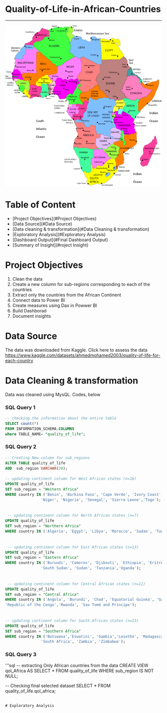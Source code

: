 # Quality-of-Life-in-African-Countries
---
![Quality of Life](https://github.com/Adu-Victor/Quality-of-Life-in-African-Countries/blob/main/Assets/Images/map-of-africa.png)

# Table of Content

- [Project Objectives](#Project Objectives)
- [Data Source](#Data Source)
- [Data cleaning & transformation](#Data Cleaning & transformation)
- [Exploratory Analysis](#Exploratory Analysis)
- [Dashboard Output](#Final Dashboard Output)
- [Summary of Insight](#roject Insight)


# Project Objectives
1. Clean the data
2. Create a new column for sub-regions corresponding to each of the countries
3. Extract only the countries from the African Continent
4. Connect data to Power BI
5. Create measures using Dax in Powwer BI
6. Build Dashborad
7. Document insights
 
# Data Source
The data was downloaded from Kaggle. Click here to assess the data https://www.kaggle.com/datasets/ahmedmohamed2003/quality-of-life-for-each-country

# Data Cleaning & transformation
Data was cleaned using MysQL. Codes, below

### SQL Query 1
```sql
-- checking the information about the entire table
SELECT count(*)
FROM INFORMATION_SCHEMA.COLUMNS
where TABLE_NAME= "quality_of_life";
```

### SQL Query 2
```sql
-- Creating New column for sub_regions
ALTER TABLE quality_of_life
ADD  sub_region VARCHAR(20);

-- updating continent column for West African states (n=16)
UPDATE quality_of_life
SET sub_region = "Western Africa"
WHERE country IN ('Benin', 'Burkina Faso', 'Cape Verde', 'Ivory Coast', 'The Gambia', 'Ghana', 'Guinea', 'Guinea-Bissau', 'Liberia', 'Mali',
				'Niger', 'Nigeria', 'Senegal', 'Sierra Leone','Togo');
             
             
 -- updating continent column for North African states (n=7)
UPDATE quality_of_life
SET sub_region = "Northern Africa"
WHERE country IN ('Algeria', 'Egypt', 'Libya', 'Morocco', 'Sudan', 'Tunisia', 'Western Sahara');     
           

 -- updating continent column for East African states (n=13)
UPDATE quality_of_life
SET sub_region = "Eastern Africa"
WHERE country IN ('Burundi', 'Comoros', 'Djibouti', 'Ethiopia', 'Eritrea', 'Kenya', 'Rwanda', 'Seychelles', 'Somalia',
				'South Sudan', 'Sudan', 'Tanzania','Uganda');
                

 -- updating continent column for Central African states (n=11) 
UPDATE quality_of_life
SET sub_region = "Central Africa"
WHERE country IN ('Angola', 'Burundi', 'Chad', 'Equatorial Guinea', 'Gabon', 'Cameroon', 'Central African Republic', 'Democratic Republic of the Congo',
'Republic of the Congo','Rwanda', 'Sao Tomé and Principe');


-- updating continent column for South African states (n=13) 
UPDATE quality_of_life
SET sub_region = "Southern Africa"
WHERE country IN ('Botswana','Eswatini', 'Gambia','Lesotho', 'Madagascar', 'Malawi','Mauritania', 'Mauritius', 'Mozambique', 'Namibia', 
				'South Africa', 'Zambia', 'Zimbabwe');
```

### SQL Query 3
'''sql
-- extracting Only African countries from the data
CREATE VIEW qol_Africa AS
	SELECT *
	FROM 
		quality_of_life
	WHERE
		sub_region IS NOT NULL;
        
-- Checking final selected dataset
SELECT *
FROM 
	quality_of_life.qol_africa;
 ```

# Exploratory Analysis
